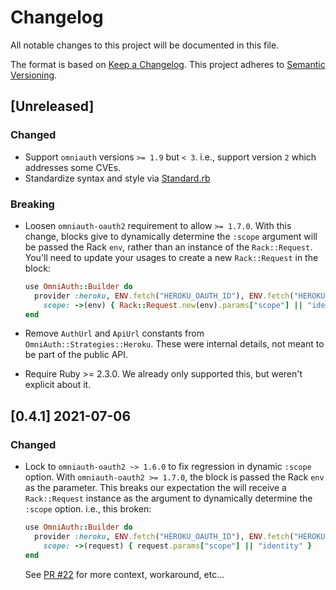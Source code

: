 # Changelog
All notable changes to this project will be documented in this file.

The format is based on [Keep a Changelog](https://keepachangelog.com/en/1.0.0/).
This project adheres to [Semantic Versioning](https://semver.org/spec/v2.0.0.html).

## [Unreleased]

### Changed

- Support `omniauth` versions `>= 1.9` but `< 3`.
  i.e., support version `2` which addresses some CVEs.
- Standardize syntax and style via [Standard.rb](https://github.com/testdouble/standard)

### Breaking

- Loosen `omniauth-oauth2` requirement to allow `>= 1.7.0`.
  With this change, blocks give to dynamically determine the `:scope` argument will be passed the Rack `env`, rather than an instance of the `Rack::Request`.
  You'll need to update your usages to create a new `Rack::Request` in the block:

  ```ruby
  use OmniAuth::Builder do
    provider :heroku, ENV.fetch("HEROKU_OAUTH_ID"), ENV.fetch("HEROKU_OAUTH_SECRET"),
      scope: ->(env) { Rack::Request.new(env).params["scope"] || "identity" }
  end
  ```
- Remove `AuthUrl` and `ApiUrl` constants from `OmniAuth::Strategies::Heroku`. 
  These were internal details, not meant to be part of the public API.
- Require Ruby >= 2.3.0.
  We already only supported this, but weren't explicit about it.

## [0.4.1] 2021-07-06

### Changed
- Lock to `omniauth-oauth2 ~> 1.6.0` to fix regression in dynamic `:scope` option.
  With `omniauth-oauth2 >= 1.7.0`, the block is passed the Rack `env` as the parameter.
  This breaks our expectation the will receive a `Rack::Request` instance as the argument to dynamically determine the `:scope` option.
  i.e., this broken:

  ```ruby
  use OmniAuth::Builder do
    provider :heroku, ENV.fetch("HEROKU_OAUTH_ID"), ENV.fetch("HEROKU_OAUTH_SECRET"),
      scope: ->(request) { request.params["scope"] || "identity" }
  end
  ```

  See [PR #22](https://github.com/heroku/omniauth-heroku/pull/22) for more context, workaround, etc...
